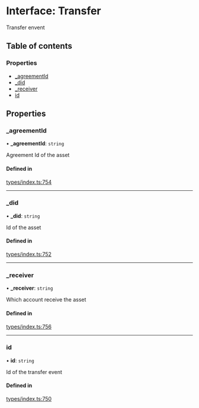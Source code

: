 # Interface: Transfer

Transfer envent

## Table of contents

### Properties

- [\_agreementId](Transfer.md#_agreementid)
- [\_did](Transfer.md#_did)
- [\_receiver](Transfer.md#_receiver)
- [id](Transfer.md#id)

## Properties

### \_agreementId

• **\_agreementId**: `string`

Agreement Id of the asset

#### Defined in

[types/index.ts:754](https://github.com/nevermined-io/react-components/blob/bf4c5d9/catalog/src/types/index.ts#L754)

___

### \_did

• **\_did**: `string`

Id of the asset

#### Defined in

[types/index.ts:752](https://github.com/nevermined-io/react-components/blob/bf4c5d9/catalog/src/types/index.ts#L752)

___

### \_receiver

• **\_receiver**: `string`

Which account receive the asset

#### Defined in

[types/index.ts:756](https://github.com/nevermined-io/react-components/blob/bf4c5d9/catalog/src/types/index.ts#L756)

___

### id

• **id**: `string`

Id of the transfer event

#### Defined in

[types/index.ts:750](https://github.com/nevermined-io/react-components/blob/bf4c5d9/catalog/src/types/index.ts#L750)
